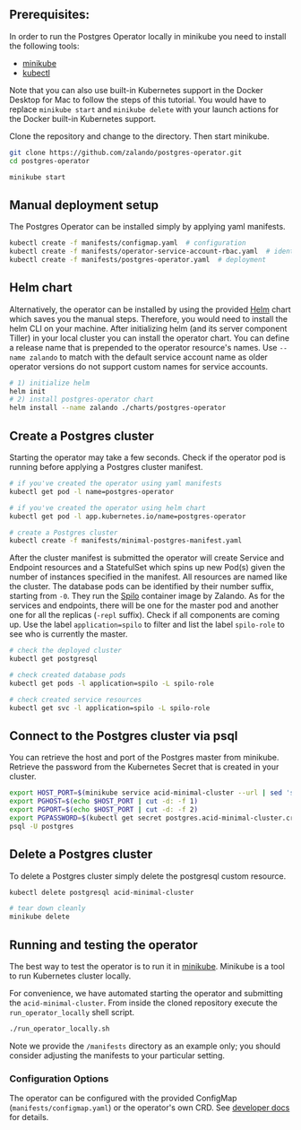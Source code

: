 ## Prerequisites:

In order to run the Postgres Operator locally in minikube you need to install
the following tools:

* [minikube](https://github.com/kubernetes/minikube/releases)
* [kubectl](https://kubernetes.io/docs/tasks/tools/install-kubectl/#install-kubectl-binary-via-curl)

Note that you can also use built-in Kubernetes support in the Docker Desktop
for Mac to follow the steps of this tutorial. You would have to replace
`minikube start` and `minikube delete` with your launch actions for the Docker
built-in Kubernetes support.

Clone the repository and change to the directory. Then start minikube.

```bash
git clone https://github.com/zalando/postgres-operator.git
cd postgres-operator

minikube start
```

## Manual deployment setup

The Postgres Operator can be installed simply by applying yaml manifests.

```bash
kubectl create -f manifests/configmap.yaml  # configuration
kubectl create -f manifests/operator-service-account-rbac.yaml  # identity and permissions
kubectl create -f manifests/postgres-operator.yaml  # deployment
```

## Helm chart

Alternatively, the operator can be installed by using the provided [Helm](https://helm.sh/)
chart which saves you the manual steps. Therefore, you would need to install
the helm CLI on your machine. After initializing helm (and its server
component Tiller) in your local cluster you can install the operator chart.
You can define a release name that is prepended to the operator resource's
names. Use `--name zalando` to match with the default service account name
as older operator versions do not support custom names for service accounts.

```bash
# 1) initialize helm
helm init
# 2) install postgres-operator chart
helm install --name zalando ./charts/postgres-operator
```

## Create a Postgres cluster

Starting the operator may take a few seconds. Check if the operator pod is
running before applying a Postgres cluster manifest.

```bash
# if you've created the operator using yaml manifests
kubectl get pod -l name=postgres-operator

# if you've created the operator using helm chart
kubectl get pod -l app.kubernetes.io/name=postgres-operator

# create a Postgres cluster
kubectl create -f manifests/minimal-postgres-manifest.yaml
```

After the cluster manifest is submitted the operator will create Service and
Endpoint resources and a StatefulSet which spins up new Pod(s) given the number
of instances specified in the manifest. All resources are named like the
cluster. The database pods can be identified by their number suffix, starting
from `-0`. They run the [Spilo](https://github.com/zalando/spilo) container
image by Zalando. As for the services and endpoints, there will be one for the
master pod and another one for all the replicas (`-repl` suffix). Check if all
components are coming up. Use the label `application=spilo` to filter and list
the label `spilo-role` to see who is currently the master.

```bash
# check the deployed cluster
kubectl get postgresql

# check created database pods
kubectl get pods -l application=spilo -L spilo-role

# check created service resources
kubectl get svc -l application=spilo -L spilo-role
```

## Connect to the Postgres cluster via psql

You can retrieve the host and port of the Postgres master from minikube.
Retrieve the password from the Kubernetes Secret that is created in your cluster.

```bash
export HOST_PORT=$(minikube service acid-minimal-cluster --url | sed 's,.*/,,')
export PGHOST=$(echo $HOST_PORT | cut -d: -f 1)
export PGPORT=$(echo $HOST_PORT | cut -d: -f 2)
export PGPASSWORD=$(kubectl get secret postgres.acid-minimal-cluster.credentials -o 'jsonpath={.data.password}' | base64 -d)
psql -U postgres
```

## Delete a Postgres cluster

To delete a Postgres cluster simply delete the postgresql custom resource.

```bash
kubectl delete postgresql acid-minimal-cluster

# tear down cleanly
minikube delete
```


## Running and testing the operator

The best way to test the operator is to run it in [minikube](https://kubernetes.io/docs/getting-started-guides/minikube/).
Minikube is a tool to run Kubernetes cluster locally.

For convenience, we have automated starting the operator and submitting the
`acid-minimal-cluster`. From inside the cloned repository execute the
`run_operator_locally` shell script.

```bash
./run_operator_locally.sh
```

Note we provide the `/manifests` directory as an example only; you should
consider adjusting the manifests to your particular setting.


### Configuration Options

The operator can be configured with the provided ConfigMap
(`manifests/configmap.yaml`) or the operator's own CRD. See
[developer docs](developer.md) for details.
